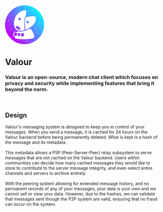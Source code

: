 ![Valour logo](Valour/Client/wwwroot/media/logo/logo-128.png)

# Valour

### Valour is an open-source, modern chat client which focuses on privacy and security while implementing features that bring it beyond the norm.
<br/>

## Design

Valour's messaging system is designed to keep you in control of your messages. When you send a message, it is cached for 24 hours on the Valour backend before being permanently deleted. What is kept is a hash of the message and its metadata.
<br/><br/>
This metadata allows a PSP (Peer-Server-Peer) relay subsystem to serve messages that are not cached on the Valour backend. Users within communities can decide how many cached messages they would like to store to contribute to the server message integrity, and even select entire channels and servers to archive entirely.
<br/><br/>
With the peering system allowing for extended message history, and no permanent records of any of your messages, your data is your own and we cannot sell or view your data. However, due to the hashes, we can validate that messages sent though the P2P system are valid, ensuring that no fraud can occur on the system.
